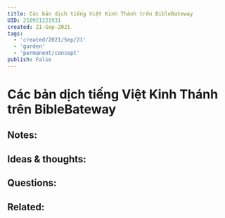 ```yaml
---
title: Các bản dịch tiếng Việt Kinh Thánh trên BibleBateway
UID: 210921221931
created: 21-Sep-2021
tags:
  - 'created/2021/Sep/21'
  - 'garden'
  - 'permanent/concept'
publish: False
---
```

# Các bản dịch tiếng Việt Kinh Thánh trên BibleBateway

## Notes:


## Ideas & thoughts:

## Questions:

## Related:
